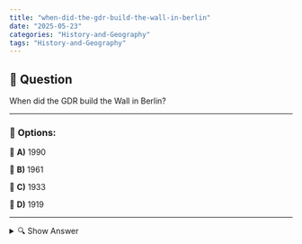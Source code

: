 ```yaml
---
title: "when-did-the-gdr-build-the-wall-in-berlin"
date: "2025-05-23"
categories: "History-and-Geography"
tags: "History-and-Geography"
---
```


## 📌 **Question**

When did the GDR build the Wall in Berlin?



---

### 📝 **Options:**

🔘 **A)** 1990

🔘 **B)** 1961

🔘 **C)** 1933

🔘 **D)** 1919

---

<details>
  <summary>🔍 Show Answer</summary>

  <p>
💡  <b>Correct Answer:</b>  b
  </p>
  <p>
    📖<b>Explanation:</b>
    
  </p>
</details>
